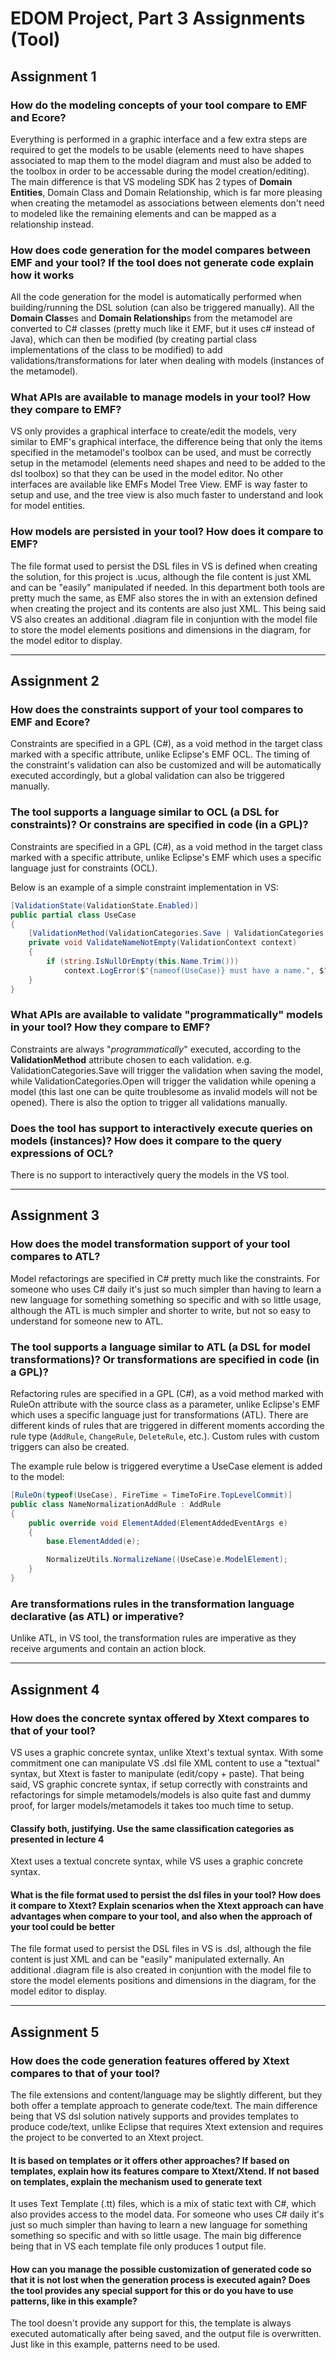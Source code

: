 # EDOM Project, Part 3 Assignments (Tool)

## Assignment 1

### How do the modeling concepts of your tool compare to EMF and Ecore?

Everything is performed in a graphic interface and a few extra steps are required to get the models to be usable (elements need to have shapes associated to map them to the model diagram and must also be added to the toolbox in order to be accessable during the model creation/editing).
The main difference is that VS modeling SDK has 2 types of **Domain Entities**, Domain Class and Domain Relationship, which is far more pleasing when creating the metamodel as associations between elements don't need to modeled like the remaining elements and can be mapped as a relationship instead.

### How does code generation for the model compares between EMF and your tool? If the tool does not generate code explain how it works

All the code generation for the model is automatically performed when building/running the DSL solution (can also be triggered manually). All the **Domain Class**es and **Domain Relationship**s from the metamodel are converted to C# classes (pretty much like it EMF, but it uses c# instead of Java), which can then be modified (by creating partial class implementations of the class to be modified) to add validations/transformations for later when dealing with models (instances of the metamodel).

### What APIs are available to manage models in your tool? How they compare to EMF?

VS only provides a graphical interface to create/edit the models, very similar to EMF's graphical interface, the difference being that only the items specified in the metamodel's toolbox can be used, and must be correctly setup in the metamodel (elements need shapes and need to be added to the dsl toolbox) so that they can be used in the model editor. No other interfaces are available like EMFs Model Tree View.
EMF is way faster to setup and use, and the tree view is also much faster to understand and look for model entities.

### How models are persisted in your tool? How does it compare to EMF?

The file format used to persist the DSL files in VS is defined when creating the solution, for this project is .ucus, although the file content is just XML and can be "easily" manipulated if needed.
In this department both tools are pretty much the same, as EMF also stores the in with an extension defined when creating the project and its contents are also just XML.
This being said VS also creates an additional .diagram file in conjuntion with the model file to store the model elements positions and dimensions in the diagram, for the model editor to display.

-----

## Assignment 2

### How does the constraints support of your tool compares to EMF and Ecore?

Constraints are specified in a GPL (C#), as a void method in the target class marked with a specific attribute, unlike Eclipse's EMF OCL.
The timing of the constraint's validation can also be customized and will be automatically executed accordingly, but a global validation can also be triggered manually.

### The tool supports a language similar to OCL (a DSL for constraints)? Or constrains are specified in code (in a GPL)?

Constraints are specified in a GPL (C#), as a void method in the target class marked with a specific attribute, unlike Eclipse's EMF which uses a specific language just for constraints (OCL).

Below is an example of a simple constraint implementation in VS:

```cs
[ValidationState(ValidationState.Enabled)]
public partial class UseCase
{
    [ValidationMethod(ValidationCategories.Save | ValidationCategories.Menu)]
    private void ValidateNameNotEmpty(ValidationContext context)
    {
        if (string.IsNullOrEmpty(this.Name.Trim()))
            context.LogError($"{nameof(UseCase)} must have a name.", $"{nameof(UseCase)}-NoName", this);
    }
}
```

### What APIs are available to validate "programmatically" models in your tool? How they compare to EMF?

Constraints are always "*programmatically*" executed, according to the **ValidationMethod** attribute chosen to each validation.
e.g. ValidationCategories.Save will trigger the validation when saving the model, while ValidationCategories.Open will trigger the validation while opening a model (this last one can be quite troublesome as invalid models will not be opened).
There is also the option to trigger all validations manually.

### Does the tool has support to interactively execute queries on models (instances)? How does it compare to the query expressions of OCL?

There is no support to interactively query the models in the VS tool.

-----

## Assignment 3

### How does the model transformation support of your tool compares to ATL?

Model refactorings are specified in C# pretty much like the constraints. For someone who uses C# daily it's just so much simpler than having to learn a new language for something something so specific and with so little usage, although the ATL is much simpler and shorter to write, but not so easy to understand for someone new to ATL.

### The tool supports a language similar to ATL (a DSL for model transformations)? Or transformations are specified in code (in a GPL)?

Refactoring rules are specified in a GPL (C#), as a void method marked with RuleOn attribute with the source class as a parameter, unlike Eclipse's EMF which uses a specific language just for transformations (ATL).
There are different kinds of rules that are triggered in different moments according the rule type (`AddRule`, `ChangeRule`, `DeleteRule`, etc.). Custom rules with custom triggers can also be created.

The example rule below is triggered everytime a UseCase element is added to the model:

```cs
[RuleOn(typeof(UseCase), FireTime = TimeToFire.TopLevelCommit)]
public class NameNormalizationAddRule : AddRule
{
    public override void ElementAdded(ElementAddedEventArgs e)
    {
        base.ElementAdded(e);

        NormalizeUtils.NormalizeName((UseCase)e.ModelElement);
    }
}
```

### Are transformations rules in the transformation language declarative (as ATL) or imperative?

Unlike ATL, in VS tool, the transformation rules are imperative as they receive arguments and contain an action block.

-----

## Assignment 4

### How does the concrete syntax offered by Xtext compares to that of your tool?

VS uses a graphic concrete syntax, unlike Xtext's textual syntax. With some commitment one can manipulate VS .dsl file XML content to use a "textual" syntax, but Xtext is faster to manipulate (edit/copy + paste).
That being said, VS graphic concrete syntax, if setup correctly with constraints and refactorings for simple metamodels/models is also quite fast and dummy proof, for larger models/metamodels it takes too much time to setup.

#### Classify both, justifying. Use the same classification categories as presented in lecture 4

Xtext uses a textual concrete syntax, while VS uses a graphic concrete syntax.

#### What is the file format used to persist the dsl files in your tool? How does it compare to Xtext? Explain scenarios when the Xtext approach can have advantages when compare to your tool, and also when the approach of your tool could be better

The file format used to persist the DSL files in VS is .dsl, although the file content is just XML and can be "easily" manipulated externally. An additional .diagram file is also created in conjuntion with the model file to store the model elements positions and dimensions in the diagram, for the model editor to display.

-----

## Assignment 5

### How does the code generation features offered by Xtext compares to that of your tool?

The file extensions and content/language may be slightly different, but they both offer a template approach to generate code/text. The main difference being that VS dsl solution natively supports and provides templates to produce code/text, unlike Eclipse that requires Xtext extension and requires the project to be converted to an Xtext project.

#### It is based on templates or it offers other approaches? If based on templates, explain how its features compare to Xtext/Xtend. If not based on templates, explain the mechanism used to generate text

It uses Text Template (.tt) files, which is a mix of static text with C#, which also provides access to the model data. For someone who uses C# daily it's just so much simpler than having to learn a new language for something something so specific and with so little usage.
The main big difference being that in VS each template file only produces 1 output file.

#### How can you manage the possible customization of generated code so that it is not lost when the generation process is executed again? Does the tool provides any special support for this or do you have to use patterns, like in this example?

The tool doesn't provide any support for this, the template is always executed automatically after being saved, and the output file is overwritten. Just like in this example, patterns need to be used.
